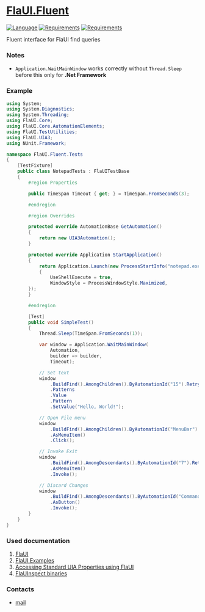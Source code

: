 # [FlaUI.Fluent](https://github.com/HavenDV/FlaUI.Fluent/) 

[![Language](https://img.shields.io/badge/language-C%23-blue.svg?style=flat-square)](https://github.com/HavenDV/FlaUI.Fluent/search?l=C%23&o=desc&s=&type=Code) 
[![Requirements](https://img.shields.io/badge/Requirements-.NET%20Standard%202.0-blue.svg)](https://github.com/dotnet/standard/blob/master/docs/versions/netstandard2.0.md) 
[![Requirements](https://img.shields.io/badge/Requirements-.NET%20Framework%204.5-blue.svg)]()

Fluent interface for FlaUI find queries

### Notes
- `Application.WaitMainWindow` works correctly without `Thread.Sleep` before this only for **.Net Framework**

### Example
```cs
using System;
using System.Diagnostics;
using System.Threading;
using FlaUI.Core;
using FlaUI.Core.AutomationElements;
using FlaUI.TestUtilities;
using FlaUI.UIA3;
using NUnit.Framework;

namespace FlaUI.Fluent.Tests
{
    [TestFixture]
    public class NotepadTests : FlaUITestBase
    {
        #region Properties

        public TimeSpan Timeout { get; } = TimeSpan.FromSeconds(3);

        #endregion

        #region Overrides

        protected override AutomationBase GetAutomation()
        {
            return new UIA3Automation();
        }

        protected override Application StartApplication()
        {
            return Application.Launch(new ProcessStartInfo("notepad.exe")
            {
                UseShellExecute = true,
                WindowStyle = ProcessWindowStyle.Maximized,
        });
        }

        #endregion

        [Test]
        public void SimpleTest()
        {
            Thread.Sleep(TimeSpan.FromSeconds(1));

            var window = Application.WaitMainWindow(
                Automation, 
                builder => builder, 
                Timeout);

            // Set text
            window
                .BuildFind().AmongChildren().ByAutomationId("15").Retry(Timeout).First()
                .Patterns
                .Value
                .Pattern
                .SetValue("Hello, World!");

            // Open File menu
            window
                .BuildFind().AmongChildren().ByAutomationId("MenuBar").Retry(Timeout).Child().First()
                .AsMenuItem()
                .Click();

            // Invoke Exit
            window
                .BuildFind().AmongDescendants().ByAutomationId("7").Retry(Timeout).First()
                .AsMenuItem()
                .Invoke();

            // Discard Changes
            window
                .BuildFind().AmongDescendants().ByAutomationId("CommandButton_7").Retry(Timeout).First()
                .AsButton()
                .Invoke();
        }
    }
}

```

### Used documentation
1. [FlaUI](https://github.com/FlaUI/FlaUI)
2. [FlaUI Examples](https://github.com/FlaUI/FlaUI/blob/master/src/FlaUI.Core.UITests)
3. [Accessing Standard UIA Properties using FlaUI](https://www.youtube.com/watch?v=EOKPiLykNVE)
4. [FlaUInspect binaries](https://github.com/FlaUI/FlaUInspect/releases)

### Contacts
* [mail](mailto:havendv@gmail.com)

